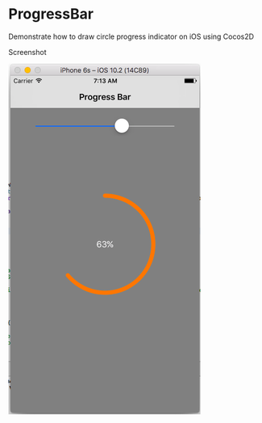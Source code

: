 # ProgressBar
Demonstrate how to draw circle progress indicator on iOS using Cocos2D 

Screenshot

![Alt text](/ProgressBarDemo/Screenshot.png?raw=true "Optional Title") 

